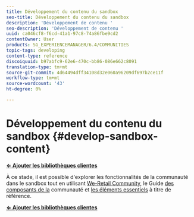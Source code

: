 ```yaml
---
title: Développement du contenu du sandbox
seo-title: Développement du contenu du sandbox
description: 'Développement de contenu '
seo-description: 'Développement de contenu '
uuid: ca046cf8-f6cd-41a1-97c8-74a86fbe9cd2
contentOwner: User
products: SG_EXPERIENCEMANAGER/6.4/COMMUNITIES
topic-tags: developing
content-type: reference
discoiquuid: b97abfc9-62e6-470c-bb86-086e662c8091
translation-type: tm+mt
source-git-commit: 4d64494dff34108d32e060a96209df697b2ce11f
workflow-type: tm+mt
source-wordcount: '43'
ht-degree: 0%

---
```



# Développement du contenu du sandbox {#develop-sandbox-content}

**[⇐ Ajouter les bibliothèques clientes](add-clientlibs.md)**

À ce stade, il est possible d&#39;explorer les fonctionnalités de la communauté dans le sandbox tout en utilisant [We-Retail Community](../../help/sites-developing/we-retail.md), le Guide [des composants de la](components-guide.md) communauté et [les éléments essentiels](essentials.md) à titre de référence.

**[⇐ Ajouter les bibliothèques clientes](add-clientlibs.md)**
